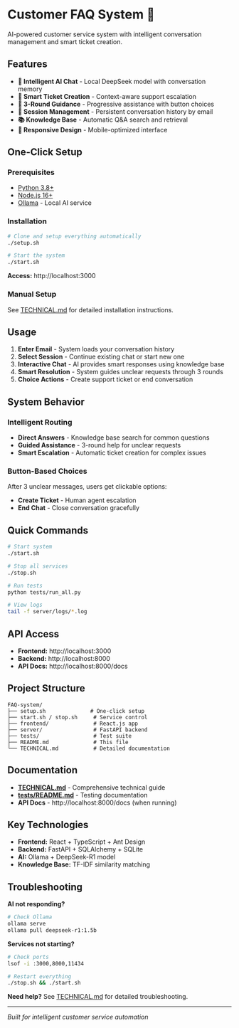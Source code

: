 # Customer FAQ System 🤖

AI-powered customer service system with intelligent conversation management and smart ticket creation.

## Features

- **🤖 Intelligent AI Chat** - Local DeepSeek model with conversation memory
- **📝 Smart Ticket Creation** - Context-aware support escalation 
- **🔄 3-Round Guidance** - Progressive assistance with button choices
- **💾 Session Management** - Persistent conversation history by email
- **📚 Knowledge Base** - Automatic Q&A search and retrieval
- **📱 Responsive Design** - Mobile-optimized interface

## One-Click Setup

### Prerequisites
- [Python 3.8+](https://www.python.org/downloads/)
- [Node.js 16+](https://nodejs.org/)
- [Ollama](https://ollama.ai/) - Local AI service

### Installation
```bash
# Clone and setup everything automatically
./setup.sh

# Start the system
./start.sh
```

**Access:** http://localhost:3000

### Manual Setup
See [TECHNICAL.md](TECHNICAL.md) for detailed installation instructions.

## Usage

1. **Enter Email** - System loads your conversation history
2. **Select Session** - Continue existing chat or start new one
3. **Interactive Chat** - AI provides smart responses using knowledge base
4. **Smart Resolution** - System guides unclear requests through 3 rounds
5. **Choice Actions** - Create support ticket or end conversation

## System Behavior

### Intelligent Routing
- **Direct Answers** - Knowledge base search for common questions
- **Guided Assistance** - 3-round help for unclear requests
- **Smart Escalation** - Automatic ticket creation for complex issues

### Button-Based Choices
After 3 unclear messages, users get clickable options:
- **Create Ticket** - Human agent escalation
- **End Chat** - Close conversation gracefully

## Quick Commands

```bash
# Start system
./start.sh

# Stop all services  
./stop.sh

# Run tests
python tests/run_all.py

# View logs
tail -f server/logs/*.log
```

## API Access

- **Frontend:** http://localhost:3000
- **Backend:** http://localhost:8000  
- **API Docs:** http://localhost:8000/docs

## Project Structure

```
FAQ-system/
├── setup.sh              # One-click setup
├── start.sh / stop.sh     # Service control
├── frontend/              # React.js app
├── server/                # FastAPI backend
├── tests/                 # Test suite
├── README.md              # This file
└── TECHNICAL.md           # Detailed documentation
```

## Documentation

- **[TECHNICAL.md](TECHNICAL.md)** - Comprehensive technical guide
- **[tests/README.md](tests/README.md)** - Testing documentation
- **API Docs** - http://localhost:8000/docs (when running)

## Key Technologies

- **Frontend:** React + TypeScript + Ant Design
- **Backend:** FastAPI + SQLAlchemy + SQLite  
- **AI:** Ollama + DeepSeek-R1 model
- **Knowledge Base:** TF-IDF similarity matching

## Troubleshooting

**AI not responding?**
```bash
# Check Ollama
ollama serve
ollama pull deepseek-r1:1.5b
```

**Services not starting?**
```bash
# Check ports
lsof -i :3000,8000,11434

# Restart everything
./stop.sh && ./start.sh
```

**Need help?** See [TECHNICAL.md](TECHNICAL.md) for detailed troubleshooting.

---

*Built for intelligent customer service automation*